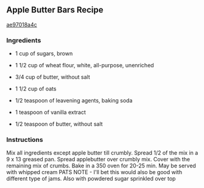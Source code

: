 ## Apple Butter Bars Recipe

[ae97018a4c](http://cookeatshare.com/recipes/apple-butter-bars-66366)

### Ingredients

 - 1 cup of sugars, brown

 - 1 1/2 cup of wheat flour, white, all-purpose, unenriched

 - 3/4 cup of butter, without salt

 - 1 1/2 cup of oats

 - 1/2 teaspoon of leavening agents, baking soda

 - 1 teaspoon of vanilla extract

 - 1/2 teaspoon of butter, without salt

### Instructions

Mix all ingredients except apple butter till crumbly. Spread 1/2 of the mix in a 9 x 13 greased pan. Spread applebutter over crumbly mix. Cover with the remaining mix of crumbs. Bake in a 350 oven for 20-25 min. May be served with whipped cream PATS NOTE - I'll bet this would also be good with different type of jams. Also with powdered sugar sprinkled over top